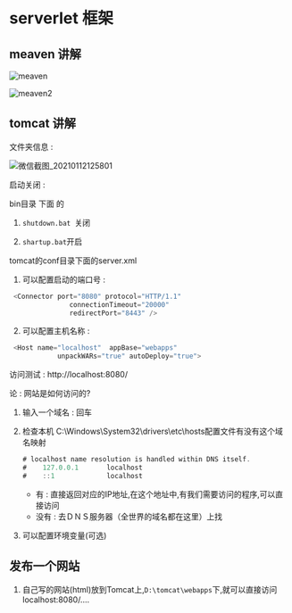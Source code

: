 # serverlet 框架

## meaven 讲解





![meaven](D:\typora\JAVA-MD\serverletImages\meaven.png)



![meaven2](D:\typora\JAVA-MD\serverletImages\meaven2.png)









## tomcat 讲解

文件夹信息 :

![微信截图_20210112125801](D:\typora\JAVA-MD\serverletImages\微信截图_20210112125801.png)



启动关闭 :

 bin目录 下面 的 

 1. `shutdown.bat `关闭

 2. `shartup.bat`开启

    

tomcat的conf目录下面的server.xml 

1. 可以配置启动的端口号 :

```java
 <Connector port="8080" protocol="HTTP/1.1"
               connectionTimeout="20000"
               redirectPort="8443" />
```

2.  可以配置主机名称 :

   ~~~java
    <Host name="localhost"  appBase="webapps"
               unpackWARs="true" autoDeploy="true">
   ~~~

   

访问测试 :  http://localhost:8080/

论 : 网站是如何访问的?

1. 输入一个域名 : 回车

2. 检查本机 C:\Windows\System32\drivers\etc\hosts配置文件有没有这个域名映射

   ~~~java
   # localhost name resolution is handled within DNS itself.
   #	127.0.0.1       localhost
   #	::1             localhost
   ~~~

   - 有 :  直接返回对应的IP地址,在这个地址中,有我们需要访问的程序,可以直接访问
   - 没有 : 去ＤＮＳ服务器（全世界的域名都在这里）上找

3. 可以配置环境变量(可选)

   



## 发布一个网站

1. 自己写的网站(html)放到Tomcat上,`D:\tomcat\webapps`下,就可以直接访问localhost:8080/....

     

   

























